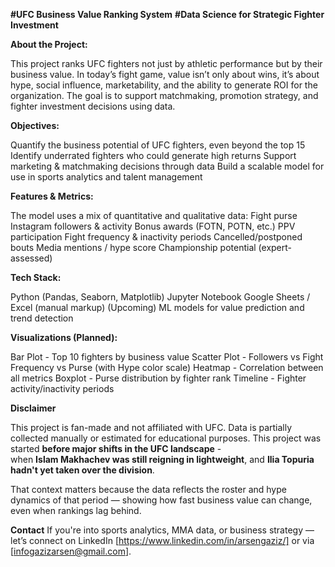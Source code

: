 **#UFC Business Value Ranking System**
**#Data Science for Strategic Fighter Investment**

**About the Project:**

This project ranks UFC fighters not just by athletic performance but by their business value.
In today’s fight game, value isn’t only about wins, it’s about hype, social influence, marketability, and the ability to generate ROI for the organization.
The goal is to support matchmaking, promotion strategy, and fighter investment decisions using data.

**Objectives:**

Quantify the business potential of UFC fighters, even beyond the top 15
Identify underrated fighters who could generate high returns
Support marketing & matchmaking decisions through data
Build a scalable model for use in sports analytics and talent management

**Features & Metrics:**

The model uses a mix of quantitative and qualitative data:
Fight purse
Instagram followers & activity
Bonus awards (FOTN, POTN, etc.)
PPV participation
Fight frequency & inactivity periods
Cancelled/postponed bouts
Media mentions / hype score
Championship potential (expert-assessed)

**Tech Stack:**

Python (Pandas, Seaborn, Matplotlib)
Jupyter Notebook
Google Sheets / Excel (manual markup)
(Upcoming) ML models for value prediction and trend detection

**Visualizations (Planned):**

Bar Plot - Top 10 fighters by business value
Scatter Plot - Followers vs Fight Frequency vs Purse (with Hype color scale)
Heatmap - Correlation between all metrics
Boxplot - Purse distribution by fighter rank
Timeline - Fighter activity/inactivity periods

**Disclaimer**

This project is fan-made and not affiliated with UFC.
Data is partially collected manually or estimated for educational purposes.
This project was started **before major shifts in the UFC landscape** -  
when **Islam Makhachev was still reigning in lightweight**, and **Ilia Topuria hadn't yet taken over the division**.

That context matters because the data reflects the roster and hype dynamics of that period — showing how fast business value can change, even when rankings lag behind.

**Contact**
If you're into sports analytics, MMA data, or business strategy — let’s connect on LinkedIn [https://www.linkedin.com/in/arsengaziz/] or via [infogazizarsen@gmail.com].
